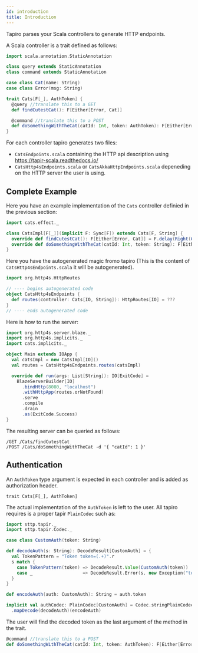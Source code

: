 ```yaml
---
id: introduction
title: Introduction
---
```


Tapiro parses your Scala controllers to generate HTTP endpoints.

A Scala controller is a trait defined as follows:

```scala mdoc
import scala.annotation.StaticAnnotation

class query extends StaticAnnotation
class command extends StaticAnnotation

case class Cat(name: String)
case class Error(msg: String)

trait Cats[F[_], AuthToken] {
  @query //translate this to a GET
  def findCutestCat(): F[Either[Error, Cat]]

  @command //translate this to a POST
  def doSomethingWithTheCat(catId: Int, token: AuthToken): F[Either[Error, Unit]]
}
```

For each controller tapiro generates two files:
- `CatsEndpoints.scala` containing the HTTP api description using https://tapir-scala.readthedocs.io/
- `CatsHttp4sEndpoints.scala` or `CatsAkkaHttpEndpoints.scala` depeneding on the HTTP server the user is using.

## Complete Example

Here you have an example implementation of the `Cats` controller definied in the previous section:

```scala mdoc
import cats.effect._

class CatsImpl[F[_]](implicit F: Sync[F]) extends Cats[F, String] {
  override def findCutestCat(): F[Either[Error, Cat]] = F.delay(Right(Cat("Cheshire")))
  override def doSomethingWithTheCat(catId: Int, token: String): F[Either[Error, Unit]] = F.delay(Right(()))
}


```

Here you have the autogenerated magic fromo tapiro (This is the content of `CatsHttp4sEndpoints.scala` it will be autogenerated).

```scala mdoc
import org.http4s.HttpRoutes

// ---- begins autogenerated code
object CatsHttp4sEndpoints { 
  def routes(controller: Cats[IO, String]): HttpRoutes[IO] = ???
}
// ---- ends autogenerated code
```

Here is how to run the server:

```scala mdoc
import org.http4s.server.blaze._
import org.http4s.implicits._
import cats.implicits._

object Main extends IOApp {
  val catsImpl = new CatsImpl[IO]()
  val routes = CatsHttp4sEndpoints.routes(catsImpl)

  override def run(args: List[String]): IO[ExitCode] =
    BlazeServerBuilder[IO]
      .bindHttp(8080, "localhost")
      .withHttpApp(routes.orNotFound)
      .serve
      .compile
      .drain
      .as(ExitCode.Success)
}
```

The resulting server can be queried as follows:
```
/GET /Cats/findCutestCat
/POST /Cats/doSomethingWithTheCat -d '{ "catId": 1 }'
```

## Authentication

An `AuthToken` type argument is expected in each controller and is added as authorization header.

`trait Cats[F[_], AuthToken]`

The actual implementation of the `AuthToken` is left to the user. All tapiro requires is a proper tapir `PlainCodec` such as:

```scala mdoc
import sttp.tapir._
import sttp.tapir.Codec._

case class CustomAuth(token: String)

def decodeAuth(s: String): DecodeResult[CustomAuth] = {
  val TokenPattern = "Token token=(.+)".r
  s match {
    case TokenPattern(token) => DecodeResult.Value(CustomAuth(token))
    case _                   => DecodeResult.Error(s, new Exception("token not found"))
  }
}

def encodeAuth(auth: CustomAuth): String = auth.token

implicit val authCodec: PlainCodec[CustomAuth] = Codec.stringPlainCodecUtf8
  .mapDecode(decodeAuth)(encodeAuth)
```

The user will find the decoded token as the last argument of the method in the trait.

```scala
@command //translate this to a POST
def doSomethingWithTheCat(catId: Int, token: AuthToken): F[Either[Error, Unit]]
```
